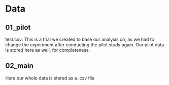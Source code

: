 # Data
## 01_pilot
test.csv: This is a trial we created to base our analysis on, as we had to change the experiment after conducting the pilot study again.
Our pilot data is stored here as well, for completeness.
## 02_main
Here our whole data is stored as a .csv file






